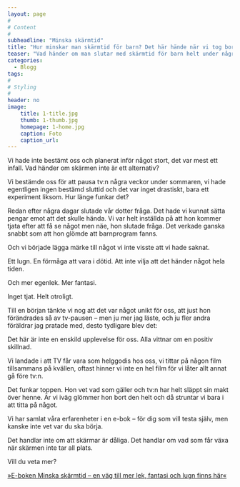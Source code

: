 ```yaml
---
layout: page
#
# Content
#
subheadline: "Minska skärmtid"
title: "Hur minskar man skärmtid för barn? Det här hände när vi tog bort tv:n i fyra veckor."
teaser: "Vad händer om man slutar med skärmtid för barn helt under några veckor? För vår familj blev det början på något större – och lugnare."
categories:
  - Blogg
tags:
#
# Styling
#
header: no
image:
    title: 1-title.jpg
    thumb: 1-thumb.jpg
    homepage: 1-home.jpg
    caption: Foto
    caption_url: 
---
```

Vi hade inte bestämt oss och planerat inför något stort, det var mest ett infall. 
Vad händer om skärmen inte är ett alternativ?

Vi bestämde oss för att pausa tv:n några veckor under sommaren, vi hade egentligen ingen bestämd sluttid och det var inget drastiskt, bara ett experiment liksom. Hur länge funkar det?

Redan efter några dagar slutade vår dotter fråga. Det hade vi kunnat sätta pengar emot att det skulle hända. Vi var helt inställda på att hon kommer tjata efter att få se något men näe, hon slutade fråga. Det verkade ganska snabbt som att hon glömde att barnprogram fanns.

Och vi började lägga märke till något vi inte visste att vi hade saknat.

Ett lugn. En förmåga att vara i dötid. Att inte vilja att det händer något hela tiden.

Och mer egenlek. Mer fantasi.

Inget tjat. Helt otroligt. 

Till en början tänkte vi nog att det var något unikt för oss, att just hon förändrades så av tv-pausen – men ju mer jag läste, och ju fler andra föräldrar jag pratade med, desto tydligare blev det: 

Det här är inte en enskild upplevelse för oss. Alla vittnar om en positiv skillnad.

Vi landade i att TV får vara som helggodis hos oss, vi tittar på någon film tillsammans på kvällen, oftast hinner vi inte en hel film för vi låter allt annat gå före tv:n. 

Det funkar toppen. Hon vet vad som gäller och tv:n har helt släppt sin makt över henne. Är vi iväg glömmer hon bort den helt och då struntar vi bara i att titta på något. 

Vi har samlat våra erfarenheter i en e-bok – för dig som vill testa själv, men kanske inte vet var du ska börja.

Det handlar inte om att skärmar är dåliga. Det handlar om vad som får växa när skärmen inte tar all plats.

Vill du veta mer?

[»E-boken Minska skärmtid – en väg till mer lek, fantasi och lugn finns här«][1]


 [1]: https://enhandbok.store/
